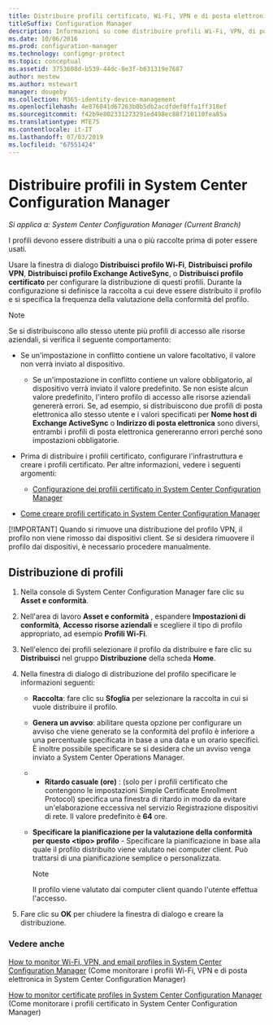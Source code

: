 ```yaml
---
title: Distribuire profili certificato, Wi-Fi, VPN e di posta elettronica
titleSuffix: Configuration Manager
description: Informazioni su come distribuire profili Wi-Fi, VPN, di posta elettronica e certificato in System Center Configuration Manager.
ms.date: 10/06/2016
ms.prod: configuration-manager
ms.technology: configmgr-protect
ms.topic: conceptual
ms.assetid: 3753608d-b539-44dc-8e3f-b631319e7687
author: mestew
ms.author: mstewart
manager: dougeby
ms.collection: M365-identity-device-management
ms.openlocfilehash: 4e876041d67263b0b5db2acdfdef0ffa1ff318ef
ms.sourcegitcommit: f42b9e802331273291ed498ec88f710110fea85a
ms.translationtype: MTE75
ms.contentlocale: it-IT
ms.lasthandoff: 07/03/2019
ms.locfileid: "67551424"
---
```

# <a name="deploy-profiles-in-system-center-configuration-manager"></a>Distribuire profili in System Center Configuration Manager

*Si applica a: System Center Configuration Manager (Current Branch)*

I profili devono essere distribuiti a una o più raccolte prima di poter essere usati.  

 Usare la finestra di dialogo **Distribuisci profilo Wi-Fi**, **Distribuisci profilo VPN**, **Distribuisci profilo Exchange ActiveSync**, o **Distribuisci profilo certificato** per configurare la distribuzione di questi profili. Durante la configurazione si definisce la raccolta a cui deve essere distribuito il profilo e si specifica la frequenza della valutazione della conformità del profilo.  

> [!NOTE]
>  Se si distribuiscono allo stesso utente più profili di accesso alle risorse aziendali, si verifica il seguente comportamento:  
> 
> - Se un'impostazione in conflitto contiene un valore facoltativo, il valore non verrà inviato al dispositivo.  
>   -   Se un'impostazione in conflitto contiene un valore obbligatorio, al dispositivo verrà inviato il valore predefinito. Se non esiste alcun valore predefinito, l'intero profilo di accesso alle risorse aziendali genererà errori. Se, ad esempio, si distribuiscono due profili di posta elettronica allo stesso utente e i valori specificati per **Nome host di Exchange ActiveSync** o **Indirizzo di posta elettronica** sono diversi, entrambi i profili di posta elettronica genereranno errori perché sono impostazioni obbligatorie.  
> 
> - Prima di distribuire i profili certificato, configurare l'infrastruttura e creare i profili certificato. Per altre informazioni, vedere i seguenti argomenti:  
> 
>   -   [Configurazione dei profili certificato in System Center Configuration Manager](certificate-infrastructure.md)  
> - [Come creare profili certificato in System Center Configuration Manager](create-certificate-profiles.md)    
> 
> [!IMPORTANT]
>  Quando si rimuove una distribuzione del profilo VPN, il profilo non viene rimosso dai dispositivi client. Se si desidera rimuovere il profilo dai dispositivi, è necessario procedere manualmente.

## <a name="deploying--profiles"></a>Distribuzione di profili  


1.  Nella console di System Center Configuration Manager fare clic su **Asset e conformità**.  

2.  Nell'area di lavoro **Asset e conformità** , espandere **Impostazioni di conformità**, **Accesso risorse aziendali** e scegliere il tipo di profilo appropriato, ad esempio **Profili Wi-Fi**.  

3.  Nell'elenco dei profili selezionare il profilo da distribuire e fare clic su **Distribuisci** nel gruppo **Distribuzione** della scheda **Home**.  

4.  Nella finestra di dialogo di distribuzione del profilo specificare le informazioni seguenti:  

    -   **Raccolta**: fare clic su **Sfoglia** per selezionare la raccolta in cui si vuole distribuire il profilo.  

    -   **Genera un avviso**: abilitare questa opzione per configurare un avviso che viene generato se la conformità del profilo è inferiore a una percentuale specificata in base a una data e un orario specifici. È inoltre possibile specificare se si desidera che un avviso venga inviato a System Center Operations Manager.  

    -   -   **Ritardo casuale (ore)** : (solo per i profili certificato che contengono le impostazioni Simple Certificate Enrollment Protocol) specifica una finestra di ritardo in modo da evitare un'elaborazione eccessiva nel servizio Registrazione dispositivi di rete. Il valore predefinito è **64** ore.  

    -   **Specificare la pianificazione per la valutazione della conformità per questo \<tipo> profilo** - Specificare la pianificazione in base alla quale il profilo distribuito viene valutato nei computer client. Può trattarsi di una pianificazione semplice o personalizzata.  

        > [!NOTE]  
        >  Il profilo viene valutato dai computer client quando l'utente effettua l'accesso.  

5.  Fare clic su **OK** per chiudere la finestra di dialogo e creare la distribuzione.

### <a name="see-also"></a>Vedere anche  

[How to monitor Wi-Fi, VPN, and email profiles in System Center Configuration Manager](monitor-wifi-email-vpn-profiles.md) (Come monitorare i profili Wi-Fi, VPN e di posta elettronica in System Center Configuration Manager)

[How to monitor certificate profiles in System Center Configuration Manager](monitor-certificate-profiles.md) (Come monitorare i profili certificato in System Center Configuration Manager)
